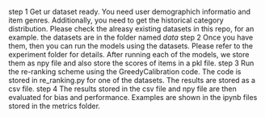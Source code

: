 step 1
Get ur dataset ready. You need user demographich informatio and item genres. Additionally, you need to get the historical category distribution. Please check the alreasy existing datasets in this repo, for an example. the datasets are in the folder named *data*
step 2
Once you have them, then you can run the models using the datasets. Please refer to the experiment folder for details. After running each of the models, we store them as npy file and also store the scores of items in a pkl file.
step 3 
Run the re-ranking scheme using the GreedyCalibration code. The code is stored in re_ranking.py for one of the datasets. The results are stored as a csv file.
step 4
The results stored in the csv file and npy file are then evaluated for bias and performance. Examples are shown in the ipynb files stored in the metrics folder.
